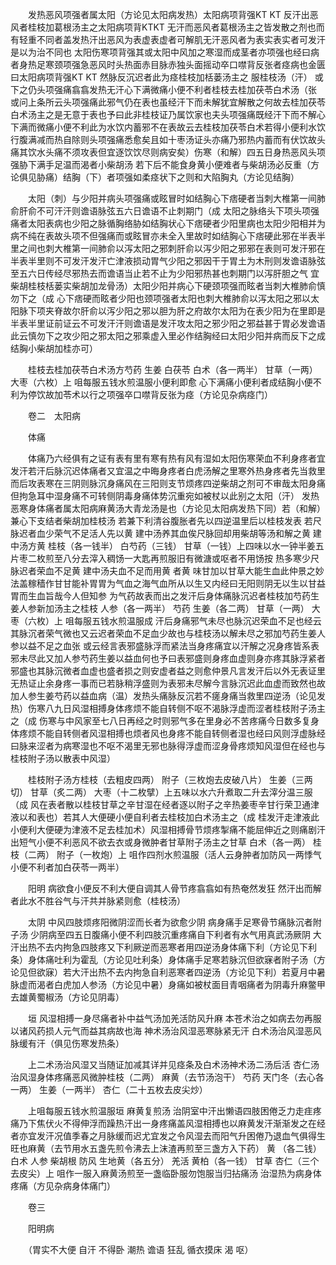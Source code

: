 <!-- { "loadSidebar": true } -->
　　发热恶风项强者属太阳（方论见太阳病发热）太阳病项背强KT KT 反汗出恶风者桂枝加葛根汤主之太阳病项背KTKT 无汗而恶风者葛根汤主之皆发散之剂也而有轻重不同者盖发热汗出恶风为表虚表虚者可解肌无汗恶风者为表实表实者可发汗是以为治不同也 太阳伤寒项背强其或太阳中风加之寒湿而成茎者亦项强也经曰病者身热足寒颈项强急恶风时头热面赤目脉赤独头面摇动卒口噤背反张者痉病也金匮曰太阳病项背强KT KT 然脉反沉迟者此为痉桂枝加栝蒌汤主之 服桂枝汤（汗） 或下之仍头项强痛翕翕发热无汗心下满微痛小便不利者桂枝去桂加茯苓白术汤（张 或问上条所云头项强痛此邪气仍在表也虽经汗下而未解犹宜解散之何故去桂加茯苓白术汤主之是无意于表也予曰此非桂枝证乃属饮家也夫头项强痛既经汗下而不解心下满而微痛小便不利此为水饮内蓄邪不在表故云去桂枝加茯苓白术若得小便利水饮行腹满减而热自除则头项强痛悉愈矣且如十枣汤证头亦痛乃邪热内蓄而有伏饮故头痛其饮水头痛不须攻表但宜逐饮饮尽则病安矣）伤寒（和解）四五日身热恶风头项强胁下满手足温而渴者小柴胡汤 若下后不能食身黄小便难者与柴胡汤必反重（方论俱见胁痛）结胸（下）者项强如柔痉状下之则和大陷胸丸（方论见结胸）

　　太阳（刺）与少阳并病头项强痛或眩冒时如结胸心下痞硬者当刺大椎第一间肺俞肝俞不可汗汗则谵语脉弦五六日谵语不止刺期门（成 太阳之脉络头下项头项强痛者太阳表病也少阳之脉循胸络胁如结胸状心下痞硬者少阳里病也太阳少阳相并为病不纯在表故头项不但强痛而或眩冒亦未全入里故时如结胸心下痞硬此邪在半表半里之间也刺大椎第一间肺俞以泻太阳之邪刺肝俞以泻少阳之邪邪在表则可发汗邪在半表半里则不可发汗发汗亡津液损动胃气少阳之邪因干于胃土为木刑则发谵语脉弦至五六日传经尽邪热去而谵语当止若不止为少阳邪热甚也刺期门以泻肝胆之气 宜柴胡桂枝栝蒌实柴胡加龙骨汤）太阳少阳并病心下硬颈项强而眩者当刺大椎肺俞慎勿下之（成 心下痞硬而眩者少阳也颈项强者太阳也刺大椎肺俞以泻太阳之邪以太阳脉下项夹脊故尔肝俞以泻少阳之邪以胆为肝之府故尔太阳为在表少阳为在里即是半表半里证前证云不可发汗汗则谵语是发汗攻太阳之邪少阳之邪益甚于胃必发谵语此云慎勿下之攻少阳之邪太阳之邪乘虚入里必作结胸经曰太阳少阳并病而反下之成结胸小柴胡加桂亦可）

　　桂枝去桂加茯苓白术汤方芍药 生姜 白茯苓 白术（各一两半） 甘草（一两） 大枣（六枚）上 咀每服五钱水煎温服小便利即愈 心下满痛小便利者成结胸小便不利为停饮故加苓术以行之项强卒口噤背反张为痉（方论见杂病痉门）

　　卷二　太阳病

　　体痛

　　体痛乃六经俱有之证有表有里有寒有热有风有湿如太阳伤寒荣血不利身疼者宜发汗若汗后脉沉迟体痛者又宜温之中晦身疼者白虎汤解之里寒外热身疼者先当救里而后攻表寒在三阴则脉沉身痛风在三阳则支节烦疼四逆柴胡之剂可不审哉太阳身痛但拘急耳中湿身痛不可转侧阴毒身痛体势沉重宛如被杖以此别之太阳（汗） 发热恶寒身体痛者属太阳病麻黄汤大青龙汤是也（方论见太阳病发热下同）若（和解）兼心下支结者柴胡加桂枝汤 若兼下利清谷腹胀者先以四逆温里后以桂枝发表 若尺脉迟者血少荣气不足活人先以黄 建中汤养其血俟尺脉回却用柴胡等汤和解之黄 建中汤方黄 桂枝（各一钱半） 白芍药（三钱） 甘草（一钱）上四味以水一钟半姜五片枣二枚煎至八分去滓入稠饧一大匙再煎服旧有微溏或呕者不用饧按 热多寒少尺脉迟者荣血不足黄 建中汤夫血不足而用黄 者黄 味甘加以甘草大能生血此仲景之妙法盖稼穑作甘甘能补胃胃为气血之海气血所从以生又内经曰无阳则阴无以生以甘益胃而生血旨哉今人但知参 为气药故表而出之发汗后身体痛脉沉迟者桂枝加芍药生姜人参新加汤主之桂枝 人参（各一两半） 芍药 生姜（各二两） 甘草（一两） 大枣（六枚）上 咀每服五钱水煎温服成 汗后身痛邪气未尽也脉沉迟荣血不足也经云其脉沉者荣气微也又云迟者荣血不足血少故也与桂枝汤以解未尽之邪加芍药生姜人参以益不足之血张 或云经言表邪盛脉浮而紧法当身疼痛宜以汗解之况身疼皆系表邪未尽此又加人参芍药生姜以益血何也予曰表邪盛则身疼血虚则身亦疼其脉浮紧者邪盛也其脉沉微者血虚也盛者损之则安虚者益之则愈仲景凡言发汗后以外无表证里无热证止余身疼一事而已若脉稍浮盛则为表邪未尽解今言脉沉迟此血虚而致然也故加人参生姜芍药以益血病（温）发热头痛脉反沉若不瘥身痛当救里四逆汤（论见发热）伤寒八九日风湿相搏身体疼烦不能自转侧不呕不渴脉浮虚而涩者桂枝附子汤主之（成 伤寒与中风家至七八日再经之时则邪气多在里身必不苦疼痛今日数多复身体疼烦不能自转侧者风湿相搏也烦者风也身疼不能自转侧者湿也经曰风则浮虚脉经曰脉来涩者为病寒湿也不呕不渴里无邪也脉得浮虚而涩身骨疼烦知风湿但在经也与桂枝附子汤以散表中风湿）

　　桂枝附子汤方桂枝（去粗皮四两） 附子（三枚炮去皮破八片） 生姜（三两切） 甘草（炙二两） 大枣（十二枚擘）上五味以水六升煮取二升去滓分温三服（成 风在表者散以桂枝甘草之辛甘湿在经者逐以附子之辛热姜枣辛甘行荣卫通津液以和表也）若其人大便硬小便自利者去桂枝加白术汤主之（成 桂发汗走津液此小便利大便硬为津液不足去桂加术）风湿相搏骨节烦疼掣痛不能屈伸近之则痛剧汗出短气小便不利恶风不欲去衣或身微肿者甘草附子汤主之甘草 白术（各一两） 桂枝（二两） 附子（一枚炮）上 咀作四剂水煎温服（活人云身肿者加防风一两悸气小便不利者加白茯苓一两半）

　　阳明 病欲食小便反不利大便自调其人骨节疼翕翕如有热奄然发狂 然汗出而解者此水不胜谷气与汗共并脉紧则愈（桂枝汤）

　　太阴 中风四肢烦疼阳微阴涩而长者为欲愈少阴 病身痛手足寒骨节痛脉沉者附子汤 少阴病至四五日腹痛小便不利四肢沉重疼痛自下利者有水气用真武汤厥阴 大汗出热不去内拘急四肢疼又下利厥逆而恶寒者用四逆汤身体痛下利（方论见下利条）身体痛吐利为霍乱（方论见吐利条）身体痛手足寒若脉沉但欲寐者附子汤（方论见但欲寐）若大汗出热不去内拘急自利恶寒者四逆汤（方论见下利）若夏月中暑脉虚而渴者白虎加人参汤（方论见中暑）身痛如被杖面目青咽痛者为阴毒升麻鳖甲去雄黄蜀椒汤（方论见阴毒）

　　垣 风湿相搏一身尽痛者补中益气汤加羌活防风升麻 本苍术治之如病去勿再服以诸风药损人元气而益其病故也海 神术汤治风湿恶寒脉紧无汗 白术汤治风湿恶风脉缓有汗（俱见伤寒发热条）

　　上二术汤治风湿又当随证加减其详并见痉条及白术汤神术汤二汤后活 杏仁汤 治风湿身体疼痛恶风微肿桂枝（二两） 麻黄（去节汤泡干） 芍药 天门冬（去心各一两） 生姜（一两半） 杏仁（二十五枚去皮尖炒）

　　上咀每服五钱水煎温服垣 麻黄复煎汤 治阴室中汗出懒语四肢困倦乏力走疰疼痛乃下焦伏火不得伸浮而躁热汗出一身疼痛盖风湿相搏也以麻黄发汗渐渐发之在经者亦宜发汗况值季春之月脉缓而迟尤宜发之令风湿去而阳气升困倦乃退血气俱得生旺也麻黄（去节用水五盏先煎令沸去上沫渣再煎至三盏方入下药） 黄 （各二钱） 白术 人参 柴胡根 防风 生地黄（各五分） 羌活 黄柏（各一钱） 甘草 杏仁（三个去皮尖）上 咀作一服入麻黄汤煎至一盏临卧服勿饱服当归拈痛汤 治湿热为病身体疼痛（方见杂病身体痛门）

　　卷三

　　阳明病

　　（胃实不大便 自汗 不得卧 潮热 谵语 狂乱 循衣摸床 渴 呕）

